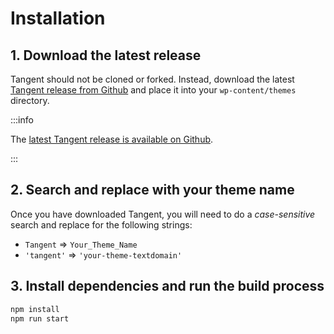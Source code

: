 # Installation

## 1. Download the latest release

Tangent should not be cloned or forked. Instead, download the latest [Tangent release from Github](https://github.com/withtangent/tangent/releases) and place it into your `wp-content/themes` directory.

:::info

The [latest Tangent release is available on Github](https://github.com/withtangent/tangent/releases).

:::

## 2. Search and replace with your theme name

Once you have downloaded Tangent, you will need to do a _case-sensitive_ search and replace for the following strings:

- `Tangent` => `Your_Theme_Name` 
- `'tangent'` => `'your-theme-textdomain'`

## 3. Install dependencies and run the build process

```bash
npm install
npm run start
```

